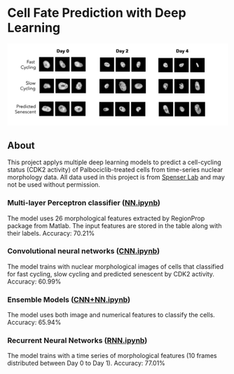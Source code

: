 #  Cell Fate Prediction with Deep Learning
![pic](palbo_cells.png)
## About
This project applys multiple deep learning models to predict a cell-cycling status (CDK2 activity) of Palbociclib-treated cells from time-series nuclear morphology data. All data used in this project is from [Spenser Lab](https://www.colorado.edu/lab/spencerlab/) and may not be used without permission.
### Multi-layer Perceptron classifier ([NN.ipynb](https://github.com/FahsaiNak/DLPredSen/blob/main/NN.ipynb))
The model uses 26 morphological features extracted by RegionProp package from Matlab. The input features are stored in the table along with their labels. Accuracy: 70.21%
### Convolutional neural networks ([CNN.ipynb](https://github.com/FahsaiNak/DLPredSen/blob/main/CNN.ipynb))
The model trains with nuclear morphological images of cells that classified for fast cycling, slow cycling and predicted senescent by CDK2 activity. Accuracy: 60.99%
### Ensemble Models ([CNN+NN.ipynb](https://github.com/FahsaiNak/DLPredSen/blob/main/CNN.ipynb))
The model uses both image and numerical features to classify the cells. Accuracy: 65.94%
### Recurrent Neural Networks ([RNN.ipynb](https://github.com/FahsaiNak/DLPredSen/blob/main/RNN.ipynb))
The model trains with a time series of morphological features (10 frames distributed between Day 0 to Day 1). Accuracy: 77.01%








